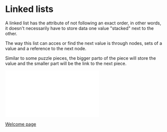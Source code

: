 # Linked lists

A linked list has the attribute of not following an exact order, in other words, it doesn't necessarily have to store data one value "stacked" next to the other.

The way this list can acces or find the next value is through nodes, sets of a value and a reference to the next node.

Similar to some puzzle pieces, the bigger parto of the piece will store the value and the smaller part will be the link to the next piece.

![Puzzle pieces](0-welcome.md)

[Welcome page](0-welcome.md)
